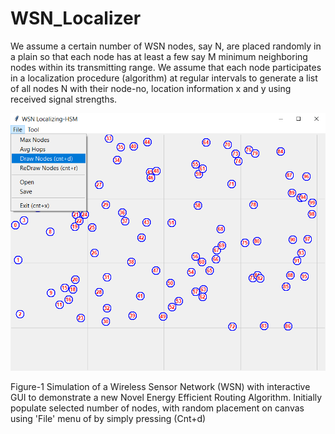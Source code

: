 # WSN_Localizer

We assume a certain number of WSN nodes, say N, are placed randomly in a plain so that each node has at least a few say M minimum neighboring nodes within its transmitting range.
We assume that each node participates in a localization procedure (algorithm) at regular intervals to generate a list of all nodes N with their node-no, location information x and y using received signal strengths.

<img src="Readme_files/Main.png">

Figure-1 Simulation of a Wireless Sensor Network (WSN) with interactive GUI to demonstrate a new Novel Energy Efficient Routing Algorithm. Initially populate selected number of nodes, with random placement on canvas using 'File' menu of by simply pressing (Cnt+d)
